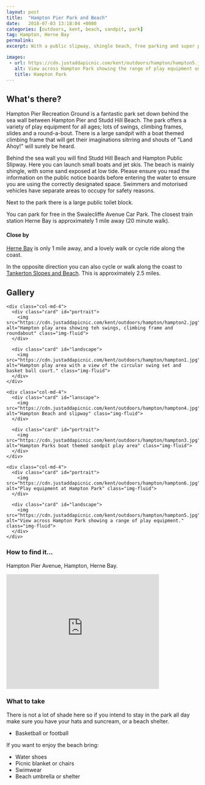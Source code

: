 ```yaml
---
layout: post
title:  "Hampton Pier Park and Beach"
date:   2018-07-03 13:18:04 +0000
categories: [outdoors, kent, beach, sandpit, park]
tag: Hampton, Herne Bay
permalink: 
excerpt: With a public slipway, shingle beach, free parking and super play area Hampton will keep you busy, for most of the day.  When you feel like you need something different Herne Bay is only around the corner.

images: 
 - url: https://cdn.justaddapicnic.com/kent/outdoors/hampton/hampton5.jpg
   alt: View across Hampton Park showing the range of play equipment on offer
   title: Hampton Park
---
```


## What's there?
Hampton Pier Recreation Ground is a fantastic park set down behind the sea wall between Hampton Pier and Studd Hill Beach.  The park offers a variety of play equipment for all ages; lots of swings, climbing frames, slides and a round-a-bout.  There is a large sandpit with a boat themed climbing frame that will get their imaginations sitrring and shouts of "Land Ahoy!" will surely be heard.

Behind the sea wall you will find Studd Hill Beach and Hampton Public Slipway.  Here you can launch small boats and jet skis.  The beach is mainly shingle, with some sand exposed at low tide. Please ensure you read the information on the public notice boards before entering the water to ensure you are using the correctly designated space.  Swimmers and motorised vehicles have separate areas to occupy for safety reasons.

Next to the park there is a large public toilet block.

You can park for free in the Swalecliffe Avenue Car Park.  The closest train station Herne Bay is approximately 1 mile away (20 minute walk). 

#### Close by
[Herne Bay](/outdoors/kent/beach/park/2018/05/22/herne-bay.html) is only 1 mile away, and a lovely walk or cycle ride along the coast.

In the opposite direction you can also cycle or walk along the coast to [Tankerton Slopes and Beach](http://localhost:4000/outdoors/kent/beach/2018/07/02/tankerton.html).  This is approximately 2.5 miles.

## Gallery

<div class="container">

  <div class="row">

    <div class="col-md-4">
      <div class="card" id="portrait">
        <img src="https://cdn.justaddapicnic.com/kent/outdoors/hampton/hampton2.jpg" alt="Hampton play area showing teh swings, climbing frame and roundabout" class="img-fluid">
      </div>

      <div class="card" id="landscape">
        <img src="https://cdn.justaddapicnic.com/kent/outdoors/hampton/hampton1.jpg" alt="Hampton play area with a view of the circular swing set and basket ball court." class="img-fluid">
      </div>  
    </div>

    <div class="col-md-4">
      <div class="card" id="lanscape">
        <img src="https://cdn.justaddapicnic.com/kent/outdoors/hampton/hampton4.jpg" alt="Hampton Beach and slipway" class="img-fluid">
      </div>

      <div class="card" id="portrait">
        <img src="https://cdn.justaddapicnic.com/kent/outdoors/hampton/hampton3.jpg" alt="Hampton Parks boat themed sandpit play area" class="img-fluid">
      </div>
    </div>

    <div class="col-md-4">
      <div class="card" id="portrait">
        <img src="https://cdn.justaddapicnic.com/kent/outdoors/hampton/hampton6.jpg" alt="Play equipment at Hampton Park" class="img-fluid">
      </div>

      <div class="card" id="landscape">
        <img src="https://cdn.justaddapicnic.com/kent/outdoors/hampton/hampton5.jpg" alt="View across Hampton Park showing a range of play equipment." class="img-fluid">
      </div>
    </div>

  </div>      
</div>


### How to find it...
Hampton Pier Avenue, Hampton, Herne Bay.

<iframe src="https://www.google.com/maps/embed?pb=!1m18!1m12!1m3!1d1245.4161650382864!2d1.0957893261942004!3d51.369379019374136!2m3!1f0!2f0!3f0!3m2!1i1024!2i768!4f13.1!3m3!1m2!1s0x47d93510a0ca0e43%3A0x7483ebf319989bb9!2sHampton+Pier+Recreation+Ground%2C+Herne+Bay!5e0!3m2!1sen!2suk!4v1530696301691" width="400" height="300" frameborder="0" style="border:0" allowfullscreen></iframe>

### What to take
There is not a lot of shade here so if you intend to stay in the park all day make sure you have your hats and suncream, or a beach shelter.
* Basketball or football

If you want to enjoy the beach bring:
* Water shoes
* Picnic blanket or chairs
* Swimwear
* Beach umbrella or shelter